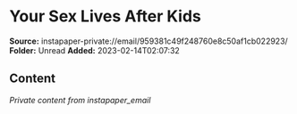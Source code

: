 # Your Sex Lives After Kids

**Source:** instapaper-private://email/959381c49f248760e8c50af1cb022923/
**Folder:** Unread
**Added:** 2023-02-14T02:07:32




## Content
*Private content from instapaper_email*
